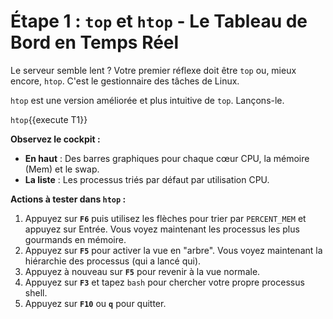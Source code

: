 # Étape 1 : `top` et `htop` - Le Tableau de Bord en Temps Réel

Le serveur semble lent ? Votre premier réflexe doit être `top` ou, mieux encore, `htop`. C'est le gestionnaire des tâches de Linux.

`htop` est une version améliorée et plus intuitive de `top`. Lançons-le.

`htop`{{execute T1}}

**Observez le cockpit :**
-   **En haut** : Des barres graphiques pour chaque cœur CPU, la mémoire (Mem) et le swap.
-   **La liste** : Les processus triés par défaut par utilisation CPU.

**Actions à tester dans `htop` :**
1.  Appuyez sur **`F6`** puis utilisez les flèches pour trier par `PERCENT_MEM` et appuyez sur Entrée. Vous voyez maintenant les processus les plus gourmands en mémoire.
2.  Appuyez sur **`F5`** pour activer la vue en "arbre". Vous voyez maintenant la hiérarchie des processus (qui a lancé qui).
3.  Appuyez à nouveau sur **`F5`** pour revenir à la vue normale.
4.  Appuyez sur **`F3`** et tapez `bash` pour chercher votre propre processus shell.
5.  Appuyez sur **`F10`** ou **`q`** pour quitter.